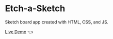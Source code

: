 # Etch-a-Sketch

Sketch board app created with HTML, CSS, and JS.

[Live Demo](https://guneyuzel.github.io/etch-a-sketch/) :point_left:
